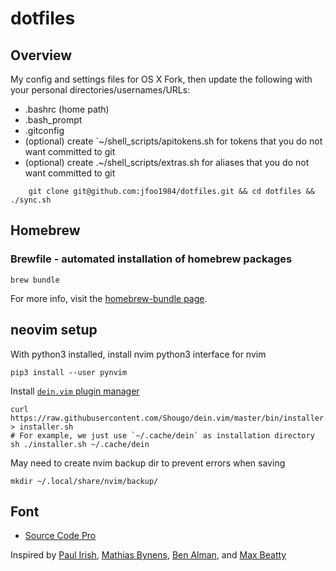 # dotfiles
## Overview
My config and settings files for OS X
Fork, then update the following with your personal directories/usernames/URLs:
* .bashrc (home path)
* .bash_prompt
* .gitconfig
* (optional) create `~/shell_scripts/apitokens.sh for tokens that you do not want committed to git
* (optional) create .~/shell_scripts/extras.sh for aliases that you do not want committed to git
```
    git clone git@github.com:jfoo1984/dotfiles.git && cd dotfiles && ./sync.sh
```

## Homebrew
### Brewfile - automated installation of homebrew packages
```
brew bundle
```
For more info, visit the [homebrew-bundle page](https://github.com/Homebrew/homebrew-bundle).

## neovim setup

With python3 installed, install nvim python3 interface for nvim
```
pip3 install --user pynvim
```

Install [`dein.vim` plugin manager](https://github.com/Shougo/dein.vim)
```
curl https://raw.githubusercontent.com/Shougo/dein.vim/master/bin/installer.sh > installer.sh
# For example, we just use `~/.cache/dein` as installation directory
sh ./installer.sh ~/.cache/dein
```

May need to create nvim backup dir to prevent errors when saving

```
mkdir ~/.local/share/nvim/backup/
```

## Font
* [Source Code Pro](https://github.com/adobe-fonts/source-code-pro)

Inspired by [Paul Irish](https://github.com/paulirish/dotfiles), [Mathias Bynens](https://github.com/mathiasbynens/dotfiles/), [Ben Alman](https://github.com/cowboy/dotfiles), and [Max Beatty](https://github.com/maxbeatty/dotfiles)
